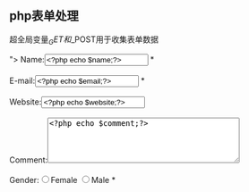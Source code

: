 ## php表单处理
超全局变量$_GET和$_POST用于收集表单数据
<?php
    //定义变量并设置空值
    $nameErr=$emailErr=$genderErr=$websiteErr="";
    $name=$email=$gender=$comment=$website="";
    if($_SERVER["REQUEST_METHOD"]=="POST"){
        if(empty($_POST["name"])){
            $nameErr="Name is required";
        }else{
            $name=test_input($_POST["name"]);
            if(!preg_match("/^[a-zA-Z]*$/",$name)){
                $nameErr="Only letters and white space allowed";
            }
        }
        if(empty($_POST["email"])){
            $emailErr="Email is required";
        }else{
            $email=test_input($_POST["email"]);
            if(!preg_match("/([\w\-]+\@[\w\-]+.[\w\-]+)/",$email)){
                $emailErr="Invalid email format";
            }
        }
        if(empty($_POST["website"])){
            $website="";
        }else{
            $website=test_input($_POST["website"]);
            if(!preg_match("/\b(?:(?:https?|ftp):\/\/|www\.)[-a-z0-9+&@#\/%?=~_|!:,.;]*[-a-z0-9+&@#\/%=~_|]/i",$website)){
                $websiteErr="Invalid URL";
            }
        }
        if(empty($_PSOT["comment"])){
            $comment="";
        }else{
            $comment=test_input($_POST["comment"]);
        }
        if(empty($_POST["gender"])){
            $genderErr="Gender is required";
        }else{
            $gender=test_input($_POST["gender"]);
        }
    }
?>
<form method="post" action="<?php echo htmlspecialchars($_SERVER["PHP_SELF"]);?>">
Name:<input type="text" name="name" value="<?php echo $name;?>">
<span class="error">*<?php echo $nameErr;?></span>
<br><br>
E-mail:<input type="text" name="email" value="<?php echo $email;?>">
<span class="error">*<?php echo $emailErr;?></span>
<br><br>
Website:<input type="text" name="website" value="<?php echo $website;?>"> 
<span class="error"><?php echo $WebsiteErr;?></span>
<br><br>
Comment:<textarea name="comment" rows="5" cols="40"><?php echo $comment;?></textarea>
<br><br>
Gender:<input type="radio" name="gender"
<?php if(isset($gender)&& $gender=="female") echo "checked;" value="femal">Female
<input type="radio" name="gender" <?php if(isset($gender)&& $gender=="male") echo "checked;" value="male">Male
<span class="error">*<?php echo $genderErr;?></span>
<br><br>
</form>

